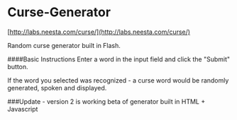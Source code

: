 # Curse-Generator

[http://labs.neesta.com/curse/](http://labs.neesta.com/curse/)

Random curse generator built in Flash. 


####Basic Instructions
Enter a word in the input field and click the "Submit" button. 

If the word you selected was recognized - a curse word would be randomly generated, spoken and displayed.


###Update - version 2 is working beta of generator built in HTML + Javascript 